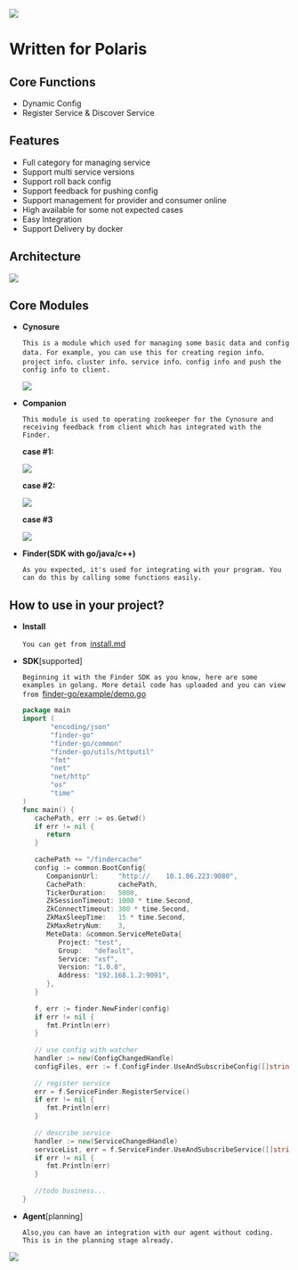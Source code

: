 ![](http://git.xfyun.cn/ypwu/markdown-resource/raw/master/polaris-w.png)
# Written for Polaris
## Core Functions
 - Dynamic Config
 - Register Service & Discover Service
 
## Features
 - Full category for managing service 
 - Support multi service versions
 - Support roll back config
 - Support feedback for pushing config
 - Support management for provider and consumer online
 - High available for some not expected cases
 - Easy Integration
 - Support Delivery by docker 
 
## Architecture
 ![](http://git.xfyun.cn/ypwu/markdown-resource/raw/master/15138432239107.jpg)

## Core Modules
- **Cynosure**

    `This is a module which used for managing some basic data and config data. For example, you can use this for creating region info、project info、cluster info、service info、config info and push the config info to client.`
    
   ![](http://git.xfyun.cn/ypwu/markdown-resource/raw/master/15138461728383.jpg)
 
 
- **Companion**

    `This module is used to operating zookeeper for the Cynosure and receiving feedback from client which has integrated with the Finder.`
    
    **case #1:**
    
    ![](http://git.xfyun.cn/ypwu/markdown-resource/raw/master/15138469634925.jpg)

    **case #2:**
    
    ![](http://git.xfyun.cn/ypwu/markdown-resource/raw/master/15138470006112.jpg)

    **case #3**
    
    ![](http://git.xfyun.cn/ypwu/markdown-resource/raw/master/15138470283686.jpg)

- **Finder(SDK with go/java/c++)**

    `As you expected, it's used for integrating with your program. You can do this by calling some functions easily.`

  
## How to use in your project?

- **Install**

    `You can get from `[install.md](http://git.xfyun.cn/AIaaS/polaris/src/master/install.md)


- **SDK**[supported]

    `Beginning it with the Finder SDK as you know, here are some examples in golang. More detail code has uploaded and you can view from `[finder-go/example/demo.go](http://git.xfyun.cn/AIaaS/finder-go/src/master/example/demo.go)
    
    ```go
    package main
    import (
	       "encoding/json"
	       "finder-go"
	       "finder-go/common"
	       "finder-go/utils/httputil"
	       "fmt"
	       "net"
	       "net/http"
	       "os"
	       "time"
    )    
    func main() {
       cachePath, err := os.Getwd()
	   if err != nil {
		  return
       }        
        
	   cachePath += "/findercache"
	   config := common.BootConfig{
		  CompanionUrl:     "http://    10.1.86.223:9080",
		  CachePath:        cachePath,
		  TickerDuration:   5000,
		  ZkSessionTimeout: 1000 * time.Second,
		  ZkConnectTimeout: 300 * time.Second,
		  ZkMaxSleepTime:   15 * time.Second,
		  ZkMaxRetryNum:    3,
		  MeteData: &common.ServiceMeteData{
			 Project: "test",
			 Group:   "default",
			 Service: "xsf",
			 Version: "1.0.0",
			 Address: "192.168.1.2:9091",
		  },
	   }	
       
	   f, err := finder.NewFinder(config)
	   if err != nil {
		  fmt.Println(err)
	   }	   
       
	   // use config with watcher
	   handler := new(ConfigChangedHandle)
	   configFiles, err := f.ConfigFinder.UseAndSubscribeConfig([]string{"default.cfg", "xsfc.tmol"}, handler)	   
       
	   // register service 
	   err = f.ServiceFinder.RegisterService()
	   if err != nil {
		  fmt.Println(err)
	   } 	   
       
	   // describe service
	   handler := new(ServiceChangedHandle)
	   serviceList, err = f.ServiceFinder.UseAndSubscribeService([]string{"xsf"}, handler)
	   if err != nil {
		  fmt.Println(err)
	   }	   
       
	   //todo business...
    }
    ```
       
- **Agent**[planning]

    `Also,you can have an integration with our agent without coding. This is in the planning stage already.`

![](http://git.xfyun.cn/ypwu/markdown-resource/raw/master/15138545464059.jpg)


